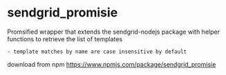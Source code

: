 # sendgrid_promisie
Promsified wrapper that extends the sendgrid-nodejs package with helper functions to retrieve the list of templates

	- template matches by name are case insensitive by default

download from npm https://www.npmjs.com/package/sendgrid_promisie
